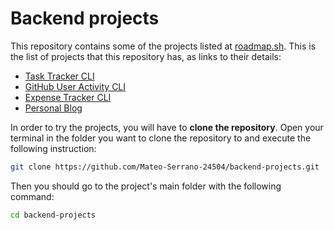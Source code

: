 # Backend projects

This repository contains some of the projects listed at [roadmap.sh](https://roadmap.sh/backend/projects). This is the list of projects that this repository has, as links to their details:

* [Task Tracker CLI](https://roadmap.sh/projects/task-tracker)
* [GitHub User Activity CLI](https://roadmap.sh/projects/github-user-activity)
* [Expense Tracker CLI](https://roadmap.sh/projects/expense-tracker)
* [Personal Blog](https://roadmap.sh/projects/personal-blog)

In order to try the projects, you will have to **clone the repository**. Open your terminal in the folder you want to clone the repository to and execute the following instruction:

```bash
git clone https://github.com/Mateo-Serrano-24504/backend-projects.git
```

Then you should go to the project's main folder with the following command:

```bash
cd backend-projects
```